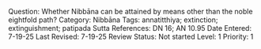 Question: Whether Nibbāna can be attained by means other than the noble eightfold path?
Category: Nibbāna
Tags: annatitthiya; extinction; extinguishment; patipada
Sutta References: DN 16; AN 10.95
Date Entered: 7-19-25
Last Revised: 7-19-25
Review Status: Not started
Level: 1
Priority: 1
